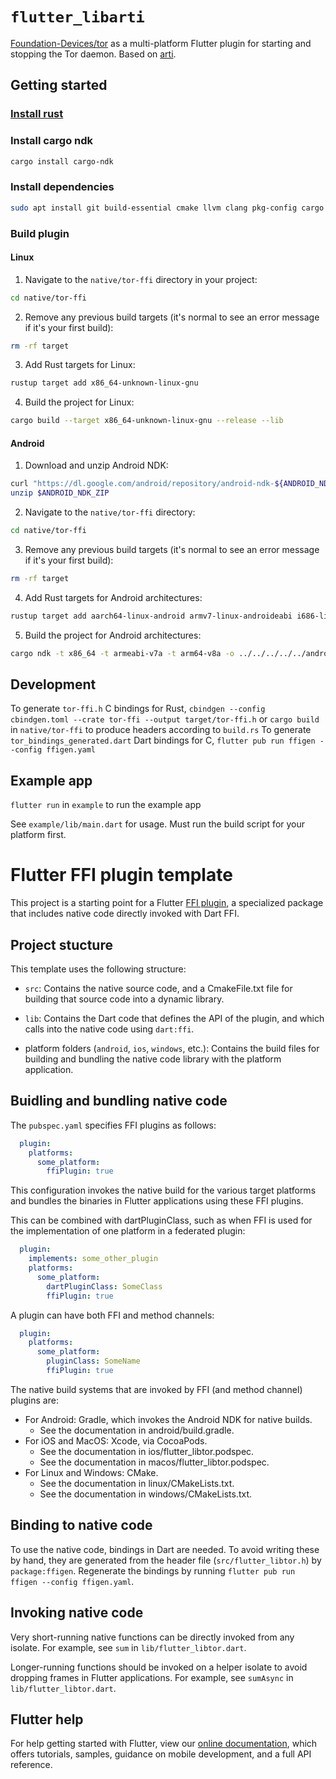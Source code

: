 <!--
SPDX-FileCopyrightText: 2022-2023 Foundation Devices Inc.

SPDX-License-Identifier: GPL-3.0-or-later
-->

# `flutter_libarti`
[Foundation-Devices/tor](https://github.com/Foundation-Devices/tor) as a multi-platform Flutter plugin for starting and stopping the Tor daemon.  Based on [arti](https://gitlab.torproject.org/tpo/core/arti).

## Getting started

### [Install rust](https://www.rust-lang.org/tools/install)

### Install cargo ndk
```sh
cargo install cargo-ndk
```

### Install dependencies
```sh
sudo apt install git build-essential cmake llvm clang pkg-config cargo rustc libssl-dev libc6-dev-i386
```

### Build plugin

#### Linux

1. Navigate to the `native/tor-ffi` directory in your project:
 ```sh
 cd native/tor-ffi
 ```

2. Remove any previous build targets (it's normal to see an error message if it's your first build):
 ```sh
 rm -rf target
 ```
   
3. Add Rust targets for Linux:
```sh
rustup target add x86_64-unknown-linux-gnu
```

4. Build the project for Linux:
```sh
cargo build --target x86_64-unknown-linux-gnu --release --lib
```

#### Android

1. Download and unzip Android NDK:
```sh
curl "https://dl.google.com/android/repository/android-ndk-${ANDROID_NDK_TAG}-linux-x86_64.zip" -o ${ANDROID_NDK_ZIP}
unzip $ANDROID_NDK_ZIP
```

2. Navigate to the `native/tor-ffi` directory:
```sh
cd native/tor-ffi
```

3. Remove any previous build targets (it's normal to see an error message if it's your first build):
```sh
rm -rf target
```

4. Add Rust targets for Android architectures:
```sh
rustup target add aarch64-linux-android armv7-linux-androideabi i686-linux-android x86_64-linux-android
```

5. Build the project for Android architectures:
```sh
cargo ndk -t x86_64 -t armeabi-v7a -t arm64-v8a -o ../../../../../android/src/main/jniLibs build
```

## Development

To generate `tor-ffi.h` C bindings for Rust, `cbindgen --config cbindgen.toml --crate tor-ffi --output target/tor-ffi.h` or `cargo build` in `native/tor-ffi` to produce headers according to `build.rs`
To generate `tor_bindings_generated.dart` Dart bindings for C, `flutter pub run ffigen --config ffigen.yaml`

## Example app

`flutter run` in `example` to run the example app

See `example/lib/main.dart` for usage.  Must run the build script for your platform first.

# Flutter FFI plugin template

This project is a starting point for a Flutter
[FFI plugin](https://docs.flutter.dev/development/platform-integration/c-interop),
a specialized package that includes native code directly invoked with Dart FFI.

## Project stucture

This template uses the following structure:

* `src`: Contains the native source code, and a CmakeFile.txt file for building
  that source code into a dynamic library.

* `lib`: Contains the Dart code that defines the API of the plugin, and which
  calls into the native code using `dart:ffi`.

* platform folders (`android`, `ios`, `windows`, etc.): Contains the build files
  for building and bundling the native code library with the platform application.

## Buidling and bundling native code

The `pubspec.yaml` specifies FFI plugins as follows:

```yaml
  plugin:
    platforms:
      some_platform:
        ffiPlugin: true
```

This configuration invokes the native build for the various target platforms
and bundles the binaries in Flutter applications using these FFI plugins.

This can be combined with dartPluginClass, such as when FFI is used for the
implementation of one platform in a federated plugin:

```yaml
  plugin:
    implements: some_other_plugin
    platforms:
      some_platform:
        dartPluginClass: SomeClass
        ffiPlugin: true
```

A plugin can have both FFI and method channels:

```yaml
  plugin:
    platforms:
      some_platform:
        pluginClass: SomeName
        ffiPlugin: true
```

The native build systems that are invoked by FFI (and method channel) plugins are:

* For Android: Gradle, which invokes the Android NDK for native builds.
    * See the documentation in android/build.gradle.
* For iOS and MacOS: Xcode, via CocoaPods.
    * See the documentation in ios/flutter_libtor.podspec.
    * See the documentation in macos/flutter_libtor.podspec.
* For Linux and Windows: CMake.
    * See the documentation in linux/CMakeLists.txt.
    * See the documentation in windows/CMakeLists.txt.

## Binding to native code

To use the native code, bindings in Dart are needed.
To avoid writing these by hand, they are generated from the header file
(`src/flutter_libtor.h`) by `package:ffigen`.
Regenerate the bindings by running `flutter pub run ffigen --config ffigen.yaml`.

## Invoking native code

Very short-running native functions can be directly invoked from any isolate.
For example, see `sum` in `lib/flutter_libtor.dart`.

Longer-running functions should be invoked on a helper isolate to avoid
dropping frames in Flutter applications.
For example, see `sumAsync` in `lib/flutter_libtor.dart`.

## Flutter help

For help getting started with Flutter, view our
[online documentation](https://flutter.dev/docs), which offers tutorials,
samples, guidance on mobile development, and a full API reference.
